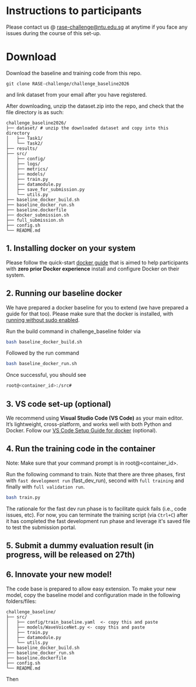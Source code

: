 # Instructions to participants

Please contact us @ rase-challenge@ntu.edu.sg at anytime if you face any issues during the course of this set-up. 

# Download
Download the baseline and training code from this repo. 

```
git clone RASE-challenge/challenge_baseline2026
```

and link dataset from your email after you have registered.


After downloading, unzip the dataset.zip into the repo, and check that the file directory is as such:
```text
challenge_baseline2026/
├── dataset/ # unzip the downloaded dataset and copy into this directory
│   ├── Task1/
│   └── Task2/
├── results/
├── src/
│   ├── config/ 
│   ├── logs/  
│   ├── metrics/ 
│   ├── models/
│   ├── train.py        
│   ├── datamodule.py
│   ├── save_for_submission.py
│   └── utils.py
├── baseline_docker_build.sh
├── baseline_docker_run.sh
├── baseline.dockerfile
├── docker_submission.sh
├── full_submission.sh
├── config.sh
└── README.md
```


## 1. Installing docker on your system

Please follow the quick-start [docker guide](docs/docker_setup_ubuntu.md) that is aimed to help participants with **zero prior Docker experience** install and configure Docker on their system. 


## 2. Running our baseline docker
We have prepared a docker baseline for you to extend (we have prepared a guide for that too). Please make sure that the docker is installed, with [running without sudo enabled](docs/docker_setup_ubuntu.md#4-run-without-sudo-log-out-and-log-back-in-to-take-effect).

Run the build command in challenge_baseline folder via
```bash 
bash baseline_docker_build.sh
```
Followed by the run command
```bash 
bash baseline_docker_run.sh
```

Once successful, you should see 
```bash
root@<container_id>:/src#
```

## 3. VS code set-up (optional)
We recommend using **Visual Studio Code (VS Code)** as your main editor.  
It’s lightweight, cross-platform, and works well with both Python and Docker.
Follow our [VS Code Setup Guide for docker](./docs/vscode_setup.md) (optional).

## 4. Run the training code in the container

Note: Make sure that your command prompt is in root@<container_id>.

Run the following command to train. Note that there are three phases, first with `fast development run` (fast_dev_run), second with `full training`  and finally with `full validation run`.
```bash
bash train.py
```
The rationale for the fast dev run phase is to facilitate quick fails (i.e., code issues, etc).  For now, you can terminate the training script (via `Ctrl+C`) after it has completed the fast development run phase and leverage it's saved file to test the submission portal.

## 5. Submit a dummy evaluation result (in progress, will be released on 27th)


## 6. Innovate your new model!
The code base is prepared to allow easy extension. To make your new model, copy the baseline model and configuration made in the following folders/files:
```text
challenge_baseline/
├── src/
│   ├── config/train_baseline.yaml  <- copy this and paste
│   ├── models/WaveVoiceNet.py <- copy this and paste        
│   ├── train.py        
│   ├── datamodule.py
│   └── utils.py
├── baseline_docker_build.sh
├── baseline_docker_run.sh
├── baseline.dockerfile
├── config.sh
└── README.md
```

Then 




